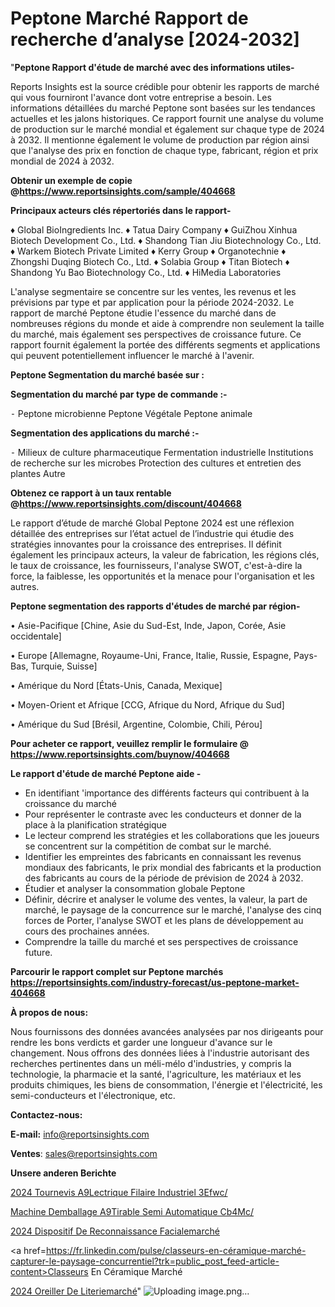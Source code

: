 # Peptone Marché Rapport de recherche d’analyse [2024-2032]

"<strong>Peptone Rapport d'étude de marché avec des informations utiles-</strong>

Reports Insights est la source crédible pour obtenir les rapports de marché qui vous fourniront l'avance dont votre entreprise a besoin. Les informations détaillées du marché Peptone sont basées sur les tendances actuelles et les jalons historiques. Ce rapport fournit une analyse du volume de production sur le marché mondial et également sur chaque type de 2024 à 2032. Il mentionne également le volume de production par région ainsi que l'analyse des prix en fonction de chaque type, fabricant, région et prix mondial de 2024 à 2032.

<strong><b>Obtenir un exemple de copie @</b></strong><a href=https://www.reportsinsights.com/sample/404668><strong><b>https://www.reportsinsights.com/sample/404668</b></strong></a>

<b>Principaux acteurs clés répertoriés dans le rapport-</b>

<b> </b>♦ Global BioIngredients Inc.
♦ Tatua Dairy Company
♦ GuiZhou Xinhua Biotech Development Co., Ltd.
♦ Shandong Tian Jiu Biotechnology Co., Ltd.
♦ Warkem Biotech Private Limited
♦ Kerry Group
♦ Organotechnie
♦ Zhongshi Duqing Biotech Co., Ltd.
♦ Solabia Group
♦ Titan Biotech
♦ Shandong Yu Bao Biotechnology Co., Ltd.
♦ HiMedia Laboratories

L'analyse segmentaire se concentre sur les ventes, les revenus et les prévisions par type et par application pour la période 2024-2032. Le rapport de marché Peptone étudie l'essence du marché dans de nombreuses régions du monde et aide à comprendre non seulement la taille du marché, mais également ses perspectives de croissance future. Ce rapport fournit également la portée des différents segments et applications qui peuvent potentiellement influencer le marché à l'avenir.

<strong>Peptone Segmentation du marché basée sur :</strong>

<strong>Segmentation du marché par type de commande :-</strong>

⁃ Peptone microbienne
Peptone Végétale
Peptone animale

<strong>Segmentation des applications du marché :-</strong>

⁃ Milieux de culture pharmaceutique
Fermentation industrielle
Institutions de recherche sur les microbes
Protection des cultures et entretien des plantes
Autre

<strong><b>Obtenez ce rapport à un taux rentable @</b></strong><a href=https://www.reportsinsights.com/discount/404668><strong><b>https://www.reportsinsights.com/discount/404668</b></strong></a>

Le rapport d’étude de marché Global Peptone 2024 est une réflexion détaillée des entreprises sur l’état actuel de l’industrie qui étudie des stratégies innovantes pour la croissance des entreprises. Il définit également les principaux acteurs, la valeur de fabrication, les régions clés, le taux de croissance, les fournisseurs, l'analyse SWOT, c'est-à-dire la force, la faiblesse, les opportunités et la menace pour l'organisation et les autres.

<strong>Peptone segmentation des rapports d'études de marché par région-</strong>

• Asie-Pacifique [Chine, Asie du Sud-Est, Inde, Japon, Corée, Asie occidentale]

• Europe [Allemagne, Royaume-Uni, France, Italie, Russie, Espagne, Pays-Bas, Turquie, Suisse]

• Amérique du Nord [États-Unis, Canada, Mexique]

• Moyen-Orient et Afrique [CCG, Afrique du Nord, Afrique du Sud]

• Amérique du Sud [Brésil, Argentine, Colombie, Chili, Pérou]

<strong>Pour acheter ce rapport, veuillez remplir le formulaire @   <a href=https://www.reportsinsights.com/buynow/404668>https://www.reportsinsights.com/buynow/404668</a></strong>

<strong>Le rapport d'étude de marché Peptone aide -</strong>
<ul>
  <li>En identifiant 'importance des différents facteurs qui contribuent à la croissance du marché</li>
  <li>Pour représenter le contraste avec les conducteurs et donner de la place à la planification stratégique</li>
  <li>Le lecteur comprend les stratégies et les collaborations que les joueurs se concentrent sur la compétition de combat sur le marché.</li>
  <li>Identifier les empreintes des fabricants en connaissant les revenus mondiaux des fabricants, le prix mondial des fabricants et la production des fabricants au cours de la période de prévision de 2024 à 2032.</li>
  <li>Étudier et analyser la consommation globale Peptone</li>
  <li>Définir, décrire et analyser le volume des ventes, la valeur, la part de marché, le paysage de la concurrence sur le marché, l'analyse des cinq forces de Porter, l'analyse SWOT et les plans de développement au cours des prochaines années.</li>
  <li>Comprendre la taille du marché et ses perspectives de croissance future.</li>
</ul>

<strong>Parcourir le rapport complet sur Peptone marchés <a href=https://reportsinsights.com/industry-forecast/us-peptone-market-404668>https://reportsinsights.com/industry-forecast/us-peptone-market-404668</a></strong>

<strong>À propos de nous:</strong>

Nous fournissons des données avancées analysées par nos dirigeants pour rendre les bons verdicts et garder une longueur d'avance sur le changement. Nous offrons des données liées à l'industrie autorisant des recherches pertinentes dans un méli-mélo d'industries, y compris la technologie, la pharmacie et la santé, l'agriculture, les matériaux et les produits chimiques, les biens de consommation, l'énergie et l'électricité, les semi-conducteurs et l'électronique, etc.

<strong>Contactez-nous:</strong>

<strong>E-mail:</strong> <a href=mailto:info@reportsinsights.com>info@reportsinsights.com</a>

<strong>Ventes</strong>: <a href=mailto:sales@reportsinsights.com>sales@reportsinsights.com</a>

<strong>Unsere anderen Berichte</strong>

<a href=https://www.linkedin.com/pulse/2024-tournevis-%C3%A9lectrique-filaire-industriel-3efwc/>2024 Tournevis A9Lectrique Filaire Industriel 3Efwc/</a>

<a href=https://www.linkedin.com/pulse/machine-demballage-%C3%A9tirable-semi-automatique-cb4mc/>Machine Demballage A9Tirable Semi Automatique Cb4Mc/</a>

<a href=https://www.linkedin.com/pulse/2024-dispositif-de-reconnaissance-facialemarché-z8zlc/>2024 Dispositif De Reconnaissance Facialemarché</a>

<a href=https://fr.linkedin.com/pulse/classeurs-en-céramique-marché-capturer-le-paysage-concurrentiel?trk=public_post_feed-article-content>Classeurs En Céramique Marché</a>

<a href=https://www.linkedin.com/pulse/2024-oreiller-de-literiemarch%C3%A9-aper%C3%A7us-351df/>2024 Oreiller De Literiemarché</a>"
![Uploading image.png…]()
